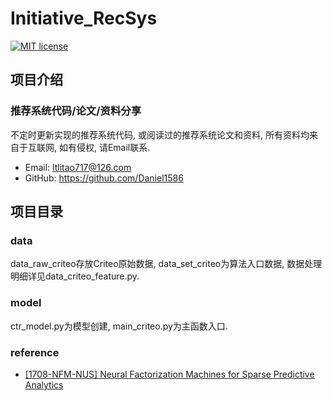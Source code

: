 # Initiative_RecSys
[![MIT license](https://img.shields.io/dub/l/vibe-d.svg)](https://github.com/Daniel1586/Initiative_RecSys/blob/master/LICENSE)

## 项目介绍
### 推荐系统代码/论文/资料分享
不定时更新实现的推荐系统代码, 或阅读过的推荐系统论文和资料, 所有资料均来自于互联网, 如有侵权, 请Email联系.
* Email: ltlitao717@126.com
* GitHub: https://github.com/Daniel1586

## 项目目录
### data
data_raw_criteo存放Criteo原始数据, data_set_criteo为算法入口数据, 数据处理明细详见data_criteo_feature.py.
### model
ctr_model.py为模型创建, main_criteo.py为主函数入口.
### reference
* [[1708-NFM-NUS] Neural Factorization Machines for Sparse Predictive Analytics](https://github.com/Daniel1586/Initiative_RecSys/blob/master/reference/RecSys_deep_learning/1708-NFM-NUS.pdf)
